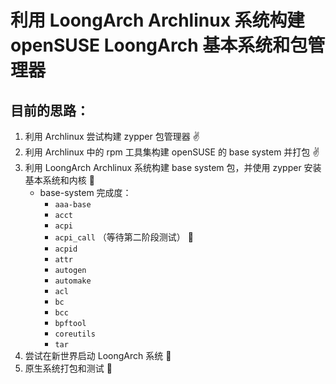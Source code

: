 # 利用 LoongArch Archlinux 系统构建 openSUSE LoongArch 基本系统和包管理器

## 目前的思路：

1. 利用 Archlinux 尝试构建 zypper 包管理器 ✌
2. 利用 Archlinux 中的 rpm 工具集构建 openSUSE 的 base system 并打包 ✌
3. 利用 LoongArch Archlinux 系统构建 base system 包，并使用 zypper 安装基本系统和内核 🤏
    - base-system 完成度：
        - `aaa-base`
        - `acct`
        - `acpi`
        - `acpi_call` （等待第二阶段测试） 📌
        - `acpid`
        - `attr`
        - `autogen`
        - `automake`
        - `acl`
        - `bc`
        - `bcc`
        - `bpftool`
        - `coreutils`
        - `tar`
4. 尝试在新世界启动 LoongArch 系统 🤏
5. 原生系统打包和测试 🤏
